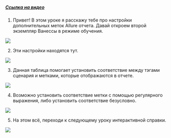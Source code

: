 ﻿##### [Ссылка на видео](https://youtu.be/sqh-HJEB-28)

001. Привет! В этом уроке я расскажу тебе про настройки дополнительных меток Allure отчета. Давай откроем второй экземпляр Ванессы в режиме обучения.

![](https://vanessa-files.do.bit-erp.ru/Doc/1.2.041.1/MD/Глава02/images/000_ЗакладкаСервисОтчетыОЗапускеСценариевAllureМетки.png)

002. Эти настройки находятся тут.

![](https://vanessa-files.do.bit-erp.ru/Doc/1.2.041.1/MD/Глава02/images/011_ЗакладкаСервисОтчетыОЗапускеСценариевAllureМетки.png)

003. Данная таблица помогает установить соответствие между тэгами сценария и метками, которые отображаются в отчете.

![](https://vanessa-files.do.bit-erp.ru/Doc/1.2.041.1/MD/Глава02/images/013_ЗакладкаСервисОтчетыОЗапускеСценариевAllureМетки.png)

004. Возможно установить соответствие метки с помощью регулярного выражения, либо установить соответствие безусловно.

![](https://vanessa-files.do.bit-erp.ru/Doc/1.2.041.1/MD/Глава02/images/016_ЗакладкаСервисОтчетыОЗапускеСценариевAllureМетки.png)

005. На этом всё, переходи к следующему уроку интерактивной справки.

![](https://vanessa-files.do.bit-erp.ru/Doc/1.2.041.1/MD/Глава02/images/018_ЗакладкаСервисОтчетыОЗапускеСценариевAllureМетки.png)
